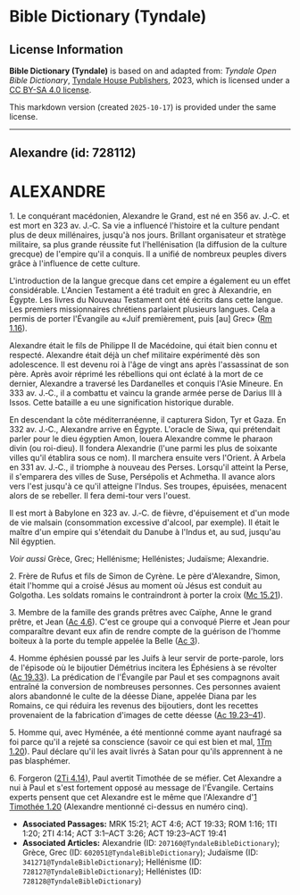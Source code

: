 # Bible Dictionary (Tyndale)

## License Information

**Bible Dictionary (Tyndale)** is based on and adapted from: _Tyndale Open Bible Dictionary_, [Tyndale House Publishers](https://tyndaleopenresources.com/), 2023, which is licensed under a [CC BY-SA 4.0 license](https://creativecommons.org/licenses/by-sa/4.0/legalcode.en).

This markdown version (created `2025-10-17`) is provided under the same license.



--------------------------------

## Alexandre (id: 728112)

ALEXANDRE
=========

1\. Le conquérant macédonien, Alexandre le Grand, est né en 356 av. J.‑C. et est mort en 323 av. J.‑C. Sa vie a influencé l'histoire et la culture pendant plus de deux millénaires, jusqu'à nos jours. Brillant organisateur et stratège militaire, sa plus grande réussite fut l'hellénisation (la diffusion de la culture grecque) de l'empire qu'il a conquis. Il a unifié de nombreux peuples divers grâce à l'influence de cette culture.

L'introduction de la langue grecque dans cet empire a également eu un effet considérable. L'Ancien Testament a été traduit en grec à Alexandrie, en Égypte. Les livres du Nouveau Testament ont été écrits dans cette langue. Les premiers missionnaires chrétiens parlaient plusieurs langues. Cela a permis de porter l'Évangile au «Juif premièrement, puis \[au] Grec» ([Rm 1\.16](https://ref.ly/Rom1:16)).

Alexandre était le fils de Philippe II de Macédoine, qui était bien connu et respecté. Alexandre était déjà un chef militaire expérimenté dès son adolescence. Il est devenu roi à l'âge de vingt ans après l'assassinat de son père. Après avoir réprimé les rébellions qui ont éclaté à la mort de ce dernier, Alexandre a traversé les Dardanelles et conquis l'Asie Mineure. En 333 av. J.‑C., il a combattu et vaincu la grande armée perse de Darius III à Issos. Cette bataille a eu une signification historique durable.

En descendant la côte méditerranéenne, il capturera Sidon, Tyr et Gaza. En 332 av. J.‑C., Alexandre arrive en Égypte. L'oracle de Siwa, qui prétendait parler pour le dieu égyptien Amon, louera Alexandre comme le pharaon divin (ou roi\-dieu). Il fondera Alexandrie (l'une parmi les plus de soixante villes qu'il établira sous ce nom). Il marchera ensuite vers l'Orient. À Arbela en 331 av. J.‑C., il triomphe à nouveau des Perses. Lorsqu'il atteint la Perse, il s'emparera des villes de Suse, Persépolis et Achmetha. Il avance alors vers l'est jusqu'à ce qu'il atteigne l'Indus. Ses troupes, épuisées, menacent alors de se rebeller. Il fera demi\-tour vers l'ouest.

Il est mort à Babylone en 323 av. J.‑C. de fièvre, d'épuisement et d'un mode de vie malsain (consommation excessive d'alcool, par exemple). Il était le maître d'un empire qui s'étendait du Danube à l'Indus et, au sud, jusqu'au Nil égyptien.

*Voir aussi* Grèce, Grec; Hellénisme; Hellénistes; Judaïsme; Alexandrie.

2\. Frère de Rufus et fils de Simon de Cyrène. Le père d'Alexandre, Simon, était l'homme qui a croisé Jésus au moment où Jésus est conduit au Golgotha. Les soldats romains le contraindront à porter la croix ([Mc 15\.21](https://ref.ly/Mark15:21)).

3\. Membre de la famille des grands prêtres avec Caïphe, Anne le grand prêtre, et Jean ([Ac 4\.6](https://ref.ly/Acts4:6)). C'est ce groupe qui a convoqué Pierre et Jean pour comparaître devant eux afin de rendre compte de la guérison de l'homme boiteux à la porte du temple appelée la Belle ([Ac 3](https://ref.ly/Acts3:1-Acts3:26)).

4\. Homme éphésien poussé par les Juifs à leur servir de porte\-parole, lors de l'épisode où le bijoutier Démétrius incitera les Éphésiens à se révolter ([Ac 19\.33](https://ref.ly/Acts19:33)). La prédication de l'Évangile par Paul et ses compagnons avait entraîné la conversion de nombreuses personnes. Ces personnes avaient alors abandonné le culte de la déesse Diane, appelée Diana par les Romains, ce qui réduira les revenus des bijoutiers, dont les recettes provenaient de la fabrication d'images de cette déesse ([Ac 19\.23–41](https://ref.ly/Acts19:23-Acts19:41)).

5\. Homme qui, avec Hyménée, a été mentionné comme ayant naufragé sa foi parce qu'il a rejeté sa conscience (savoir ce qui est bien et mal, [1Tm 1\.20](https://ref.ly/1Tim1:20)). Paul déclare qu'il les avait livrés à Satan pour qu'ils apprennent à ne pas blasphémer.

6\. Forgeron ([2Ti 4\.14](https://ref.ly/2Tim4:14)), Paul avertit Timothée de se méfier. Cet Alexandre a nui à Paul et s'est fortement opposé au message de l'Évangile. Certains experts pensent que cet Alexandre est le même que l'Alexandre d'[1 Timothée 1\.20](https://ref.ly/1Tim1:20) (Alexandre mentionné ci\-dessus en numéro cinq).

* **Associated Passages:** MRK 15:21; ACT 4:6; ACT 19:33; ROM 1:16; 1TI 1:20; 2TI 4:14; ACT 3:1–ACT 3:26; ACT 19:23–ACT 19:41
* **Associated Articles:** Alexandrie (ID: `207160@TyndaleBibleDictionary`); Grèce, Grec (ID: `602051@TyndaleBibleDictionary`); Judaïsme (ID: `341271@TyndaleBibleDictionary`); Hellénisme (ID: `728127@TyndaleBibleDictionary`); Hellénistes (ID: `728128@TyndaleBibleDictionary`)

